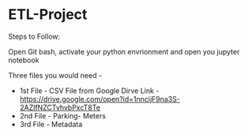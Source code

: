 # ETL-Project

Steps to Follow:

Open Git bash, activate your python envrionment and open you jupyter notebook

Three files you would need - 
  - 1st File - CSV File from Google Dirve Link - https://drive.google.com/open?id=1nncijF9na3S-2AZlfNZCTvhvbPxcT8Te
  - 2nd File - Parking- Meters
  - 3rd File - Metadata
